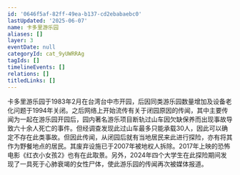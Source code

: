 ```yaml
---
id: '0646f5af-82ff-49ea-b137-cd2ebabaebc0'
lastUpdated: '2025-06-07'
name: 卡多里游乐园
aliases: []
layer: 3
eventDate: null
categoryId: cat_9yUWRRAg
tagIds: []
timelineEvents: []
relations: []
titledLinks: []
---
```

卡多里游乐园于1983年2月在台湾台中市开园，后因同类游乐园数量增加及设备老化问题于1994年关闭。之后网络上开始流传有关于闭园原因的传闻，其中主要传闻为一起在游乐园开园后，园内著名游乐项目断轨过山车因欠缺保养而出现事故导致六十余人死亡的事件。但经调查发现此过山车最多只能承载30人，因此可以确定不存在此类事故。但因此传闻，从闭园后就有当地居民来此进行探险，亦有将其作为野餐地点的居民。其废弃设施已于2007年被地权人拆除。2017年上映的恐怖电影《红衣小女孩2》也有在此取景。另外，2024年四个大学生在此探险期间发现了一具死于心肺衰竭的女性尸体，使此游乐园的传闻再次被媒体报道。
